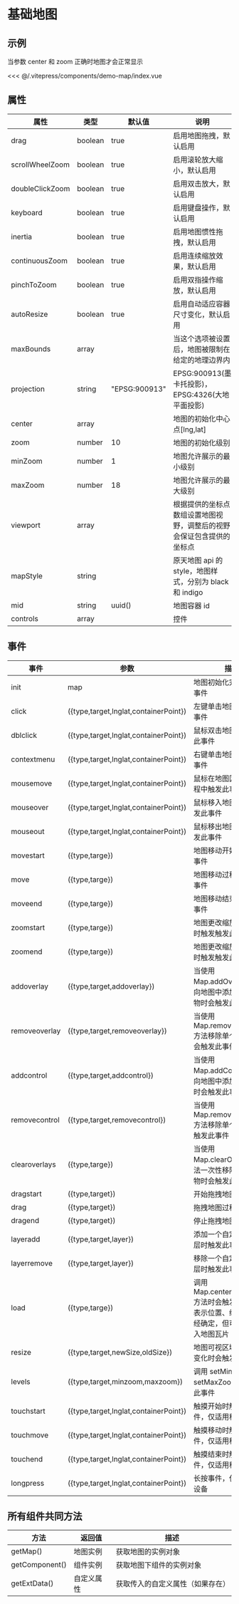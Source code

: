 # 基础地图

## 示例

当参数 center 和 zoom 正确时地图才会正常显示

<demo-map></demo-map>

<code-details>
<<< @/.vitepress/components/demo-map/index.vue
</code-details>

## 属性

| 属性            | 类型    | 默认值        | 说明                                                                 |
| --------------- | ------- | ------------- | -------------------------------------------------------------------- |
| drag            | boolean | true          | 启用地图拖拽，默认启用                                               |
| scrollWheelZoom | boolean | true          | 启用滚轮放大缩小，默认启用                                           |
| doubleClickZoom | boolean | true          | 启用双击放大，默认启用                                               |
| keyboard        | boolean | true          | 启用键盘操作，默认启用                                               |
| inertia         | boolean | true          | 启用地图惯性拖拽，默认启用                                           |
| continuousZoom  | boolean | true          | 启用连续缩放效果，默认启用                                           |
| pinchToZoom     | boolean | true          | 启用双指操作缩放，默认启用                                           |
| autoResize      | boolean | true          | 启用自动适应容器尺寸变化，默认启用                                   |
| maxBounds       | array   |               | 当这个选项被设置后，地图被限制在给定的地理边界内                     |
| projection      | string  | "EPSG:900913" | EPSG:900913(墨卡托投影)，EPSG:4326(大地平面投影)                     |
| center          | array   |               | 地图的初始化中心点[lng,lat]                                          |
| zoom            | number  | 10            | 地图的初始化级别                                                     |
| minZoom         | number  | 1             | 地图允许展示的最小级别                                               |
| maxZoom         | number  | 18            | 地图允许展示的最大级别                                               |
| viewport        | array   |               | 根据提供的坐标点数组设置地图视野，调整后的视野会保证包含提供的坐标点 |
| mapStyle        | string  |               | 原天地图 api 的 style，地图样式，分别为 black 和 indigo              |
| mid             | string  | uuid()        | 地图容器 id                                                          |
| controls        | array   |               | 控件                                                                 |

## 事件

| 事件 | 参数 | 描述 |
| --- | --- | --- |
| init | map | 地图初始化完成触发此事件 |
| click | ({type,target,lnglat,containerPoint}) | 左键单击地图时触发此事件 |
| dblclick | ({type,target,lnglat,containerPoint}) | 鼠标双击地图时会触发此事件 |
| contextmenu | ({type,target,lnglat,containerPoint}) | 右键单击地图时触发此事件 |
| mousemove | ({type,target,lnglat,containerPoint}) | 鼠标在地图区域移动过程中触发此事件 |
| mouseover | ({type,target,lnglat,containerPoint}) | 鼠标移入地图区域时触发此事件 |
| mouseout | ({type,target,lnglat,containerPoint}) | 鼠标移出地图区域时触发此事件 |
| movestart | ({type,targe}) | 地图移动开始时触发此事件 |
| move | ({type,targe}) | 地图移动过程中触发此事件 |
| moveend | ({type,targe}) | 地图移动结束时触发此事件 |
| zoomstart | ({type,targe}) | 地图更改缩放级别开始时触发触发此事件 |
| zoomend | ({type,targe}) | 地图更改缩放级别结束时触发触发此事件 |
| addoverlay | ({type,target,addoverlay}) | 当使用 Map.addOverlay()方法向地图中添加单个覆盖物时会触发此事件 |
| removeoverlay | ({type,target,removeoverlay}) | 当使用 Map.removeOverlay()方法移除单个覆盖物时会触发此事件 |
| addcontrol | ({type,target,addcontrol}) | 当使用 Map.addControl()方法向地图中添加单个控件时会触发此事件 |
| removecontrol | ({type,target,removecontrol}) | 当使用 Map.removeControl()方法移除单个控件时会触发此事件 |
| clearoverlays | ({type,targe}) | 当使用 Map.clearOverlays()方法一次性移除全部覆盖物时会触发此事件 |
| dragstart | ({type,target}) | 开始拖拽地图时触发 |
| drag | ({type,target}) | 拖拽地图过程中触发 |
| dragend | ({type,target}) | 停止拖拽地图时触发 |
| layeradd | ({type,target,layer}) | 添加一个自定义地图图层时触发此事件 |
| layerremove | ({type,target,layer}) | 移除一个自定义地图图层时触发此事件 |
| load | ({type,targe}) | 调用 Map.centerAndZoom()方法时会触发此事件这表示位置、缩放层级已经确定，但可能还在载入地图瓦片 |
| resize | ({type,target,newSize,oldSize}) | 地图可视区域大小发生变化时会触发此事件 |
| levels | ({type,target,minzoom,maxzoom}) | 调用 setMinZoom 和 setMaxZoom 时会触发此事件 |
| touchstart | ({type,target,lnglat,containerPoint}) | 触摸开始时触发此事件，仅适用移动设备 |
| touchmove | ({type,target,lnglat,containerPoint}) | 触摸移动时触发此事件，仅适用移动设备 |
| touchend | ({type,target,lnglat,containerPoint}) | 触摸结束时触发此事件，仅适用移动设备 |
| longpress | ({type,target,lnglat,containerPoint}) | 长按事件，仅适用移动设备 |

## 所有组件共同方法

| 方法           | 返回值     | 描述                             |
| -------------- | ---------- | -------------------------------- |
| getMap()       | 地图实例   | 获取地图的实例对象               |
| getComponent() | 组件实例   | 获取地图下组件的实例对象         |
| getExtData()   | 自定义属性 | 获取传入的自定义属性（如果存在） |
